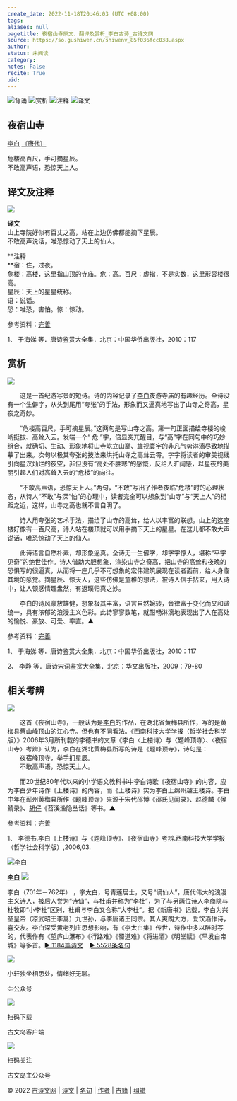 ```yaml
---
create_date: 2022-11-18T20:46:03 (UTC +08:00)
tags: 
aliases: null
pagetitle: 夜宿山寺原文、翻译及赏析_李白古诗_古诗文网
source: https://so.gushiwen.cn/shiwenv_85f036fcc038.aspx
author: 
status: 未阅读
category: 
notes: False
recite: True
uid: 
---
```


![背诵](https://song.gushiwen.cn/siteimg/bei-pic.png) ![赏析](https://song.gushiwen.cn/siteimg/shang-pic.png) ![注释](https://song.gushiwen.cn/siteimg/zhu-pic.png) ![译文](https://song.gushiwen.cn/siteimg/yi-pic.png)

## 夜宿山寺

[李白](https://so.gushiwen.cn/authorv_b90660e3e492.aspx) [〔唐代〕](https://so.gushiwen.cn/shiwens/default.aspx?cstr=%e5%94%90%e4%bb%a3)

危楼高百尺，手可摘星辰。  
不敢高声语，恐惊天上人。

## 译文及注释

![](https://song.gushiwen.cn/siteimg/speak-er.png)

**译文**  
山上寺院好似有百丈之高，站在上边仿佛都能摘下星辰。  
不敢高声说话，唯恐惊动了天上的仙人。

**注释  
**宿：住，过夜。  
危楼：高楼，这里指山顶的寺庙。危：高。百尺：虚指，不是实数，这里形容楼很高。  
星辰：天上的星星统称。  
语：说话。  
恐：唯恐，害怕。惊：惊动。

参考资料：[完善](https://so.gushiwen.cn/jiucuo.aspx?u=%e7%bf%bb%e8%af%911851%e3%80%8a%e8%af%91%e6%96%87%e5%8f%8a%e6%b3%a8%e9%87%8a%e3%80%8b)

1、 于海娣 等．唐诗鉴赏大全集．北京：中国华侨出版社，2010：117

## 赏析

![](https://song.gushiwen.cn/siteimg/speak-er.png)

　　这是一首纪游写景的短诗。诗的内容记录了[李白](https://so.gushiwen.cn/authorv_b90660e3e492.aspx)夜游寺庙的有趣经历。全诗没有一个生僻字，从头到尾用“夸张”的手法，形象而又逼真地写出了山寺之奇高，星夜之奇妙。

　　“危楼高百尺，手可摘星辰。”这两句是写山寺之高。第一句正面描绘寺楼的峻峭挺拔、高耸入云。发端一个“ 危 ”字，倍显突兀醒目，与“高”字在同句中的巧妙组合，就确切、生动、形象地将山寺屹立山巅、雄视寰宇的非凡气势淋漓尽致地描摹了出来。次句以极其夸张的技法来烘托山寺之高耸云霄。字字将读者的审美视线引向星汉灿烂的夜空，非但没有“高处不胜寒”的感慨，反给人旷阔感，以星夜的美丽引起人们对高耸入云的“危楼”的向往。

　　“不敢高声语，恐惊天上人。”两句，“不敢”写出了作者夜临“危楼”时的心理状态，从诗人“不敢”与深“怕”的心理中，读者完全可以想象到“山寺”与“天上人”的相距之近，这样，山寺之高也就不言自明了。

　　诗人用夸张的艺术手法，描绘了山寺的高耸，给人以丰富的联想。山上的这座楼好像有一百尺高，诗人站在楼顶就可以用手摘下天上的星星。在这儿都不敢大声说话，唯恐惊动了天上的仙人。

　　此诗语言自然朴素，却形象逼真。全诗无一生僻字，却字字惊人，堪称“平字见奇”的绝世佳作。诗人借助大胆想象，渲染山寺之奇高，把山寺的高耸和夜晚的恐惧写的很逼真，从而将一座几乎不可想象的宏伟建筑展现在读者面前，给人身临其境的感觉。摘星辰、惊天人，这些仿佛是童稚的想法，被诗人信手拈来，用入诗中，让人顿感情趣盎然，有返璞归真之妙。

　　李白的诗风豪放雄健，想象极其丰富，语言自然婉转，音律富于变化而又和谐统一，具有浓郁的浪漫主义色彩。此诗寥寥数笔，就酣畅淋漓地表现出了人在高处的愉悦、豪放、可爱、率直。▲

参考资料：[完善](https://so.gushiwen.cn/jiucuo.aspx?u=%e8%b5%8f%e6%9e%902760%e3%80%8a%e8%b5%8f%e6%9e%90%e3%80%8b)

1、 于海娣 等．唐诗鉴赏大全集．北京：中国华侨出版社，2010：117

2、 李静 等．唐诗宋词鉴赏大全集．北京：华文出版社，2009：79-80

## 相关考辨

![](https://song.gushiwen.cn/siteimg/speak-er.png)

　　这首《夜宿山寺》，一般认为是[李白](https://so.gushiwen.cn/authorv_b90660e3e492.aspx)的作品，在湖北省黄梅县所作，写的是黄梅县蔡山峰顶山的江心寺。但也有不同看法。《西南科技大学学报（哲学社会科学版）》2006年3月所刊载的李德书的文章《李白〈上楼诗〉与〈题峰顶寺〉、〈夜宿山寺〉考辨》认为，李白在湖北黄梅县所写的诗是《题峰顶寺》，诗句是：  
　　夜宿峰顶寺，举手扪星辰。  
　　不敢高声语，恐惊天上人。

　　而20世纪80年代以来的小学语文教科书中李白诗歌《夜宿山寺》的内容，应为李白少年诗作《上楼诗》的内容，而《上楼诗》实为李白上绵州越王楼诗。李白中年在蕲州黄梅县所作《题峰顶寺》来源于宋代邵博《邵氏见闻录》、赵德麟《侯鲭录》、[胡仔](https://so.gushiwen.cn/authorv_7e1872266bb2.aspx)《苕溪渔隐丛话》等书。▲

参考资料：[完善](https://so.gushiwen.cn/jiucuo.aspx?u=%e8%b5%8f%e6%9e%9048667%e3%80%8a%e7%9b%b8%e5%85%b3%e8%80%83%e8%be%a8%e3%80%8b)

1、 李德书.李白《上楼诗》与《题峰顶寺》、《夜宿山寺》考辨.西南科技大学学报（哲学社会科学版）,2006,03.

[![李白](https://song.gushiwen.cn/authorImg/libai.jpg)](https://so.gushiwen.cn/authorv_b90660e3e492.aspx)

[**李白**](https://so.gushiwen.cn/authorv_b90660e3e492.aspx) ![](https://song.gushiwen.cn/siteimg/speak-er.png)

李白（701年－762年） ，字太白，号青莲居士，又号“谪仙人”，唐代伟大的浪漫主义诗人，被后人誉为“诗仙”，与杜甫并称为“李杜”，为了与另两位诗人李商隐与杜牧即“小李杜”区别，杜甫与李白又合称“大李杜”。据《新唐书》记载，李白为兴圣皇帝（凉武昭王李暠）九世孙，与李唐诸王同宗。其人爽朗大方，爱饮酒作诗，喜交友。李白深受黄老列庄思想影响，有《李太白集》传世，诗作中多以醉时写的，代表作有《望庐山瀑布》《行路难》《蜀道难》《将进酒》《明堂赋》《早发白帝城》等多首。[► 1184篇诗文](https://so.gushiwen.cn/shiwens/default.aspx?astr=%e6%9d%8e%e7%99%bd)　[► 5528条名句](https://so.gushiwen.cn/mingjus/default.aspx?astr=%e6%9d%8e%e7%99%bd)

![](https://song.gushiwen.cn/siteimg/app/erma_guwendao.png)

小轩独坐相思处，情绪好无聊。

⇦公众号

![](https://song.gushiwen.cn/siteimg/app/appdownGwd2021.png)

扫码下载

古文岛客户端

![](https://song.gushiwen.cn/siteimg/app/erma_guwendao.png)

扫码关注

古文岛主公众号

© 2022 [古诗文网](https://www.gushiwen.cn/) | [诗文](https://so.gushiwen.cn/shiwens/) | [名句](https://so.gushiwen.cn/mingjus/) | [作者](https://so.gushiwen.cn/authors/) | [古籍](https://so.gushiwen.cn/guwen/) | [纠错](https://so.gushiwen.cn/jiucuo.aspx?u=)
